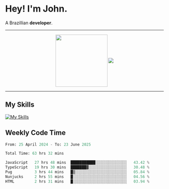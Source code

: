 # Hey! I'm John.

A Brazillian **developer**.

---

<p align="center">
  <img align="center" src="https://github-readme-stats.vercel.app/api?username=joaoiacillo&show_icons=true&locale=en" height="165" />
  <img align="center" src="https://github-readme-stats.vercel.app/api/top-langs/?username=anuraghazra&layout=compact" />
</p>

---

## My Skills

[![My Skills](https://skillicons.dev/icons?i=js,html,css,bootstrap,py,mysql,bash,linux,git,github,vscode,gamemakerstudio)](https://skillicons.dev)

## Weekly Code Time

<!--START_SECTION:waka-->

```python
From: 25 April 2024 - To: 23 June 2025

Total Time: 63 hrs 32 mins

JavaScript   27 hrs 48 mins  ███████████░░░░░░░░░░░░░░   43.42 %
TypeScript   19 hrs 30 mins  ███████▓░░░░░░░░░░░░░░░░░   30.48 %
Pug          3 hrs 44 mins   █▒░░░░░░░░░░░░░░░░░░░░░░░   05.84 %
Nunjucks     2 hrs 55 mins   █░░░░░░░░░░░░░░░░░░░░░░░░   04.56 %
HTML         2 hrs 31 mins   █░░░░░░░░░░░░░░░░░░░░░░░░   03.94 %
```

<!--END_SECTION:waka-->
